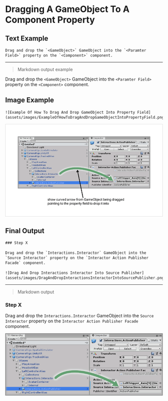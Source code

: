 # Dragging A GameObject To A Component Property

## Text Example

```
Drag and drop the `<GameObject>` GameObject into the `<Paramter Field>` property on the `<Component>` component.
```

---

> Markdown output example

Drag and drop the `<GameObject>` GameObject into the `<Paramter Field>` property on the `<Component>` component.

## Image Example

```
![Example Of How To Drag And Drop GameObject Into Property Field](assets/images/ExampleOfHowToDragAndDropGameObjectIntoPropertyField.png)
```

![Example Of How To Drag And Drop GameObject Into Property Field](assets/images/ExampleOfHowToDragAndDropGameObjectIntoPropertyField.png)

## Final Output

```
### Step X

Drag and drop the `Interactions.Interactor` GameObject into the `Source Interactor` property on the `Interactor Action Publisher Facade` component.

![Drag And Drop Interactions Interactor Into Source Publisher](assets/images/DragAndDropInteractionsInteractorIntoSourcePublisher.png)
```

---

> Markdown output

### Step X

Drag and drop the `Interactions.Interactor` GameObject into the `Source Interactor` property on the `Interactor Action Publisher Facade` component.

![Drag And Drop Interactions Interactor Into Source Publisher](assets/images/DragAndDropInteractionsInteractorIntoSourcePublisher.png)